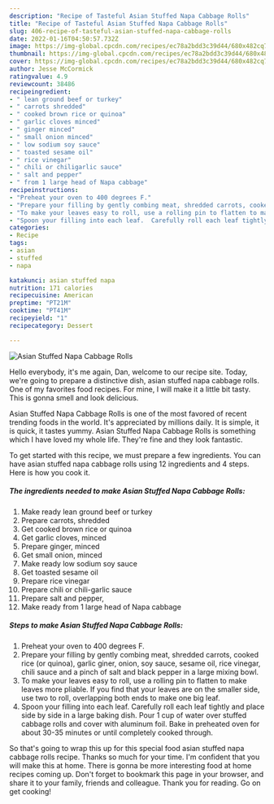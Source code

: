 ```yaml
---
description: "Recipe of Tasteful Asian Stuffed Napa Cabbage Rolls"
title: "Recipe of Tasteful Asian Stuffed Napa Cabbage Rolls"
slug: 406-recipe-of-tasteful-asian-stuffed-napa-cabbage-rolls
date: 2022-01-16T04:50:57.732Z
image: https://img-global.cpcdn.com/recipes/ec78a2bdd3c39d44/680x482cq70/asian-stuffed-napa-cabbage-rolls-recipe-main-photo.jpg
thumbnail: https://img-global.cpcdn.com/recipes/ec78a2bdd3c39d44/680x482cq70/asian-stuffed-napa-cabbage-rolls-recipe-main-photo.jpg
cover: https://img-global.cpcdn.com/recipes/ec78a2bdd3c39d44/680x482cq70/asian-stuffed-napa-cabbage-rolls-recipe-main-photo.jpg
author: Jesse McCormick
ratingvalue: 4.9
reviewcount: 38486
recipeingredient:
- " lean ground beef or turkey"
- " carrots shredded"
- " cooked brown rice or quinoa"
- " garlic cloves minced"
- " ginger minced"
- " small onion minced"
- " low sodium soy sauce"
- " toasted sesame oil"
- " rice vinegar"
- " chili or chiligarlic sauce"
- " salt and pepper"
- " from 1 large head of Napa cabbage"
recipeinstructions:
- "Preheat your oven to 400 degrees F."
- "Prepare your filling by gently combing meat, shredded carrots, cooked rice (or quinoa), garlic giner, onion, soy sauce, sesame oil, rice vinegar, chili sauce and a pinch of salt and black pepper in a large mixing bowl."
- "To make your leaves easy to roll, use a rolling pin to flatten to make leaves more pliable.  If you find that your leaves are on the smaller side, use two to roll, overlapping both ends to make one big leaf."
- "Spoon your filling into each leaf.  Carefully roll each leaf tightly and place side by side in a large baking dish.  Pour 1 cup of water over stuffed cabbage rolls and cover with aluminum foil.  Bake in preheated oven for about 30-35 minutes or until completely cooked through."
categories:
- Recipe
tags:
- asian
- stuffed
- napa

katakunci: asian stuffed napa 
nutrition: 171 calories
recipecuisine: American
preptime: "PT21M"
cooktime: "PT41M"
recipeyield: "1"
recipecategory: Dessert

---
```



![Asian Stuffed Napa Cabbage Rolls](https://img-global.cpcdn.com/recipes/ec78a2bdd3c39d44/680x482cq70/asian-stuffed-napa-cabbage-rolls-recipe-main-photo.jpg)

Hello everybody, it's me again, Dan, welcome to our recipe site. Today, we're going to prepare a distinctive dish, asian stuffed napa cabbage rolls. One of my favorites food recipes. For mine, I will make it a little bit tasty. This is gonna smell and look delicious.



Asian Stuffed Napa Cabbage Rolls is one of the most favored of recent trending foods in the world. It's appreciated by millions daily. It is simple, it is quick, it tastes yummy. Asian Stuffed Napa Cabbage Rolls is something which I have loved my whole life. They're fine and they look fantastic.


To get started with this recipe, we must prepare a few ingredients. You can have asian stuffed napa cabbage rolls using 12 ingredients and 4 steps. Here is how you cook it.

<!--inarticleads1-->

##### The ingredients needed to make Asian Stuffed Napa Cabbage Rolls:

1. Make ready  lean ground beef or turkey
1. Prepare  carrots, shredded
1. Get  cooked brown rice or quinoa
1. Get  garlic cloves, minced
1. Prepare  ginger, minced
1. Get  small onion, minced
1. Make ready  low sodium soy sauce
1. Get  toasted sesame oil
1. Prepare  rice vinegar
1. Prepare  chili or chili-garlic sauce
1. Prepare  salt and pepper,
1. Make ready  from 1 large head of Napa cabbage




<!--inarticleads2-->

##### Steps to make Asian Stuffed Napa Cabbage Rolls:

1. Preheat your oven to 400 degrees F.
1. Prepare your filling by gently combing meat, shredded carrots, cooked rice (or quinoa), garlic giner, onion, soy sauce, sesame oil, rice vinegar, chili sauce and a pinch of salt and black pepper in a large mixing bowl.
1. To make your leaves easy to roll, use a rolling pin to flatten to make leaves more pliable.  If you find that your leaves are on the smaller side, use two to roll, overlapping both ends to make one big leaf.
1. Spoon your filling into each leaf.  Carefully roll each leaf tightly and place side by side in a large baking dish.  Pour 1 cup of water over stuffed cabbage rolls and cover with aluminum foil.  Bake in preheated oven for about 30-35 minutes or until completely cooked through.




So that's going to wrap this up for this special food asian stuffed napa cabbage rolls recipe. Thanks so much for your time. I'm confident that you will make this at home. There is gonna be more interesting food at home recipes coming up. Don't forget to bookmark this page in your browser, and share it to your family, friends and colleague. Thank you for reading. Go on get cooking!
